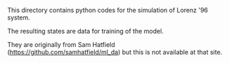 This directory contains python codes for the simulation of Lorenz '96 system.

The resulting states are data for training of the model.

They are originally from Sam Hatfield (https://github.com/samhatfield/ml_da) but this is not available at that site.
